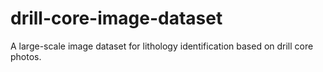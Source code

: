 # drill-core-image-dataset
A large-scale image dataset for lithology identification based on drill core photos.
